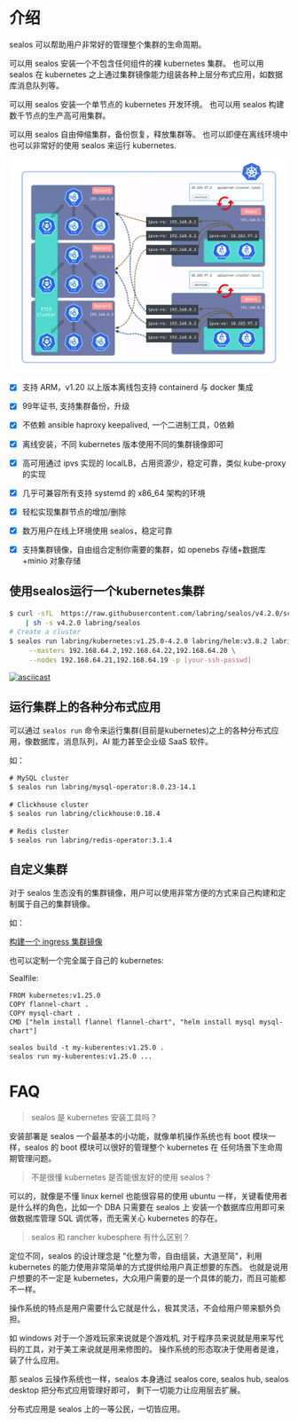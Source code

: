 # 介绍

sealos 可以帮助用户非常好的管理整个集群的生命周期。

可以用 sealos 安装一个不包含任何组件的裸 kubernetes 集群。
也可以用 sealos 在 kubernetes 之上通过集群镜像能力组装各种上层分布式应用，如数据库消息队列等。

可以用 sealos 安装一个单节点的 kubernetes 开发环境。
也可以用 sealos 构建数千节点的生产高可用集群。

可以用 sealos 自由伸缩集群，备份恢复，释放集群等。
也可以即便在离线环境中也可以非常好的使用 sealos 来运行 kubernetes.

![](images/sealos.webp)

- [x] 支持 ARM，v1.20 以上版本离线包支持 containerd 与 docker 集成
- [x] 99年证书, 支持集群备份，升级
- [x] 不依赖 ansible haproxy keepalived, 一个二进制工具，0依赖
- [x] 离线安装，不同 kubernetes 版本使用不同的集群镜像即可
- [x] 高可用通过 ipvs 实现的 localLB，占用资源少，稳定可靠，类似 kube-proxy 的实现
- [x] 几乎可兼容所有支持 systemd 的 x86_64 架构的环境
- [x] 轻松实现集群节点的增加/删除
- [x] 数万用户在线上环境使用 sealos，稳定可靠
- [x] 支持集群镜像，自由组合定制你需要的集群，如 openebs 存储+数据库+minio 对象存储



## 使用sealos运行一个kubernetes集群

```bash
$ curl -sfL  https://raw.githubusercontent.com/labring/sealos/v4.2.0/scripts/install.sh \
    | sh -s v4.2.0 labring/sealos
# Create a cluster
$ sealos run labring/kubernetes:v1.25.0-4.2.0 labring/helm:v3.8.2 labring/calico:v3.24.1 \
     --masters 192.168.64.2,192.168.64.22,192.168.64.20 \
     --nodes 192.168.64.21,192.168.64.19 -p [your-ssh-passwd]
```

[![asciicast](https://asciinema.org/a/519263.svg)](https://asciinema.org/a/519263?speed=3)



## 运行集群上的各种分布式应用

可以通过 `sealos run` 命令来运行集群(目前是kubernetes)之上的各种分布式应用，像数据库，消息队列，AI 能力甚至企业级 SaaS 软件。

如：

```shell
# MySQL cluster
$ sealos run labring/mysql-operator:8.0.23-14.1

# Clickhouse cluster
$ sealos run labring/clickhouse:0.18.4

# Redis cluster
$ sealos run labring/redis-operator:3.1.4
```

## 自定义集群

对于 sealos 生态没有的集群镜像，用户可以使用非常方便的方式来自己构建和定制属于自己的集群镜像。

如：

[构建一个 ingress 集群镜像](https://docs.sealos.io/docs/lifecycle-management/quick-start/build-ingress-cluster-image)

也可以定制一个完全属于自己的 kubernetes:

Sealfile:
```shell
FROM kubernetes:v1.25.0
COPY flannel-chart .
COPY mysql-chart .
CMD ["helm install flannel flannel-chart", "helm install mysql mysql-chart"]
```

```shell
sealos build -t my-kuberentes:v1.25.0 .
sealos run my-kuberentes:v1.25.0 ...
```



# FAQ

> sealos 是 kubernetes 安装工具吗？

安装部署是 sealos 一个最基本的小功能，就像单机操作系统也有 boot 模块一样，sealos 的 boot 模块可以很好的管理整个 kubernetes 在
任何场景下生命周期管理问题。

> 不是很懂 kubernetes 是否能很友好的使用 sealos？

可以的，就像是不懂 linux kernel 也能很容易的使用 ubuntu 一样，关键看使用者是什么样的角色，比如一个 DBA 只需要在 sealos 上
安装一个数据库应用即可来做数据库管理 SQL 调优等，而无需关心 kubernetes 的存在。

> sealos 和 rancher kubesphere 有什么区别？

定位不同，sealos 的设计理念是 "化整为零，自由组装，大道至简"，利用 kubernetes 的能力使用非常简单的方式提供给用户真正想要的东西。
也就是说用户想要的不一定是 kubernetes，大众用户需要的是一个具体的能力，而且可能都不一样。

操作系统的特点是用户需要什么它就是什么，极其灵活，不会给用户带来额外负担。

如 windows 对于一个游戏玩家来说就是个游戏机, 对于程序员来说就是用来写代码的工具，对于美工来说就是用来修图的。 操作系统的形态取决于使用者是谁，装了什么应用。

那 sealos 云操作系统也一样，sealos 本身通过 sealos core, sealos hub, sealos desktop 把分布式应用管理好即可， 剩下一切能力让应用层去扩展。

分布式应用是 sealos 上的一等公民，一切皆应用。

